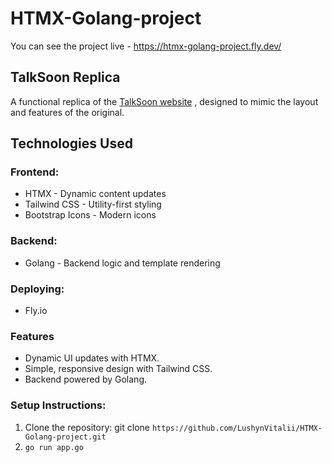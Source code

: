 # HTMX-Golang-project

You can see the project live - https://htmx-golang-project.fly.dev/

## TalkSoon Replica
A functional replica of the [TalkSoon website](https://www.talksoon.com/) , designed to mimic the layout and features of the original.

## Technologies Used

### Frontend:
- HTMX - Dynamic content updates
- Tailwind CSS - Utility-first styling
- Bootstrap Icons - Modern icons

### Backend:
- Golang - Backend logic and template rendering

### Deploying:
- Fly.io

### Features
- Dynamic UI updates with HTMX.
- Simple, responsive design with Tailwind CSS.
- Backend powered by Golang.

### Setup Instructions:
1. Clone the repository: git clone ```https://github.com/LushynVitalii/HTMX-Golang-project.git```
2. ```go run app.go```
